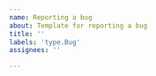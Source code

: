 ```yaml
---
name: Reporting a bug
about: Template for reporting a bug
title: ''
labels: 'type.Bug'
assignees: ''

---
```

